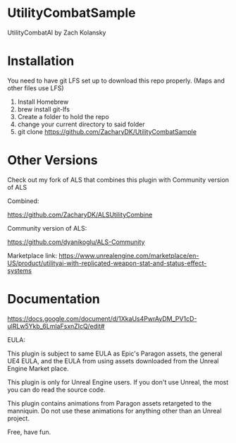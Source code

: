 # UtilityCombatSample
UtilityCombatAI by Zach Kolansky

# Installation

You need to have git LFS set up to download this repo properly. (Maps and other files use LFS)

1. Install Homebrew
2. brew install git-lfs 
3. Create a folder to hold the repo
4. change your current directory to said folder
5. git clone https://github.com/ZacharyDK/UtilityCombatSample 

# Other Versions

Check out my fork of ALS that combines this plugin with Community version of ALS

Combined:

https://github.com/ZacharyDK/ALSUtilityCombine

Community version of ALS:

https://github.com/dyanikoglu/ALS-Community

Marketplace link:
https://www.unrealengine.com/marketplace/en-US/product/utilityai-with-replicated-weapon-stat-and-status-effect-systems

# Documentation

https://docs.google.com/document/d/1XkaUs4PwrAyDM_PV1cD-ulRLw5Ykb_6LmlaFsxnZIcQ/edit# 

EULA:

This plugin is subject to same EULA as Epic's Paragon assets, the general UE4 EULA, and the EULA from using assets downloaded from the Unreal Engine Market place.

This plugin is only for Unreal Engine users. If you don't use Unreal, the most you can do read the source code. 

This plugin contains animations from Paragon assets retargeted to the manniquin. Do not use these animations for anything other than an Unreal project. 

Free, have fun.